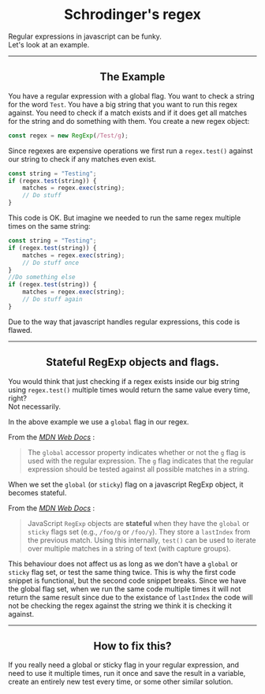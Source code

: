 <h1 align="center"><b>Schrodinger's regex</b></h1>

Regular expressions in javascript can be funky.<br>Let's look at an example.

---

<h2 align="center">The Example</h2>

You have a regular expression with a global flag. You want to check a string for the word ``Test``. You have a big string that you want to run this regex against. You need to check if a match exists and if it does get all matches for the string and do something with them. You create a new regex object:

```js
const regex = new RegExp(/Test/g);
```

Since regexes are expensive operations we first run a ``regex.test()`` against our string to check if any matches even exist.

```js
const string = "Testing";
if (regex.test(string)) {
    matches = regex.exec(string);
    // Do stuff
}
```

This code is OK. But imagine we needed to run the same regex multiple times on the same string:

```js
const string = "Testing";
if (regex.test(string)) {
    matches = regex.exec(string);
    // Do stuff once
}
//Do something else
if (regex.test(string)) {
    matches = regex.exec(string);
    // Do stuff again
}
```

Due to the way that javascript handles regular expressions, this code is flawed.

---

<h2 align="center">Stateful RegExp objects and flags.</h2>

You would think that just checking if a regex exists inside our big string using ``regex.test()`` multiple times would return the same value every time, right?<br>Not necessarily.

In the above example we use a ``global`` flag in our regex.

From the *[MDN Web Docs](https://developer.mozilla.org/en-US/docs/Web/JavaScript/Reference/Global_Objects/RegExp/global)* :
> The ``global`` accessor property indicates whether or not the ``g`` flag is used with the regular expression. The ``g`` flag indicates that the regular expression should be tested against all possible matches in a string.

When we set the ``global`` (or ``sticky``) flag on a javascript RegExp object, it becomes stateful.

From the *[MDN Web Docs](https://developer.mozilla.org/en-US/docs/Web/JavaScript/Reference/Global_Objects/RegExp/test)* :
> JavaScript ``RegExp`` objects are **stateful** when they have the ``global`` or ``sticky`` flags set (e.g., ``/foo/g`` or ``/foo/y``). They store a ``lastIndex`` from the previous match. Using this internally, ``test()`` can be used to iterate over multiple matches in a string of text (with capture groups).

This behaviour does not affect us as long as we don't have a ``global`` or ``sticky`` flag set, or test the same thing twice. This is why the first code snippet is functional, but the second code snippet breaks. Since we have the global flag set, when we run the same code multiple times it will not return the same result since due to the existance of ``lastIndex`` the code will not be checking the regex against the string we think it is checking it against.

---

<h2 align="center">How to fix this?</h2>

If you really need a global or sticky flag in your regular expression, and need to use it multiple times, run it once and save the result in a variable, create an entirely new test every time, or some other similar solution.
